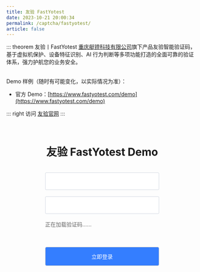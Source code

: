 ```yaml
---
title: 友验 FastYotest
date: 2023-10-21 20:00:34
permalink: /captcha/fastyotest/
article: false
---
```


::: theorem 友验丨FastYotest
[重庆艇镫科技有限公司](https://www.tianyancha.com/company/3383368171)旗下产品友验智能验证码，基于虚拟机保护、设备特征识别、AI 行为判断等多项功能打造的全面可靠的验证体系，强力护航您的业务安全。

<br>
Demo 样例（随时有可能变化，以实际情况为准）：
<br>

- 官方 Demo：[https://www.fastyotest.com/demo](https://www.fastyotest.com/demo)<Badge text="本页使用" type="error" vertical="middle"/>

::: right
访问 [友验官网](https://www.fastyotest.com/)
:::

<!-- <iframe src="https://www.fastyotest.com/demo" scrolling="no" height="550px"></iframe> -->

<br>

<style>
    h1 span {
        font-family: -apple-system, BlinkMacSystemFont, "Segoe UI", Roboto, Oxygen, Ubuntu, Cantarell, "Fira Sans", "Droid Sans", "Helvetica Neue", sans-serif;
        font-weight: normal;    
    }
    .fastyotest-submit {
        background: #347eff;
        border-radius: 4px;
        margin: 20px 0;
        display: inline-block;
        width: 300px;
        height: 50px;
        box-sizing: border-box;
        border: 1px solid #ccc;
        color: #fff;
        cursor: pointer;
        font-size: 14px;
        line-height: 49px;
    }
    .fastyotest-submit:hover {
        background: #1A73E8;
    }
    .fastyotest-input {
        display: inline-block;
        width: 300px;
        padding: 12px;
        border: 1px solid #d1d6e0;
        background-color: #fff;
        position: relative;
        cursor: pointer;
        -webkit-box-sizing: border-box;
        box-sizing: border-box;
        border-radius: 3px;
        color: #292f3a;
        font-size: 14px;
        line-height: 20px;
    }
    #fastyotest-captcha {
        width: 300px;
        height: 50px;
        display: inline-block;
    }
    .fastyotest-show {
        display: block;
    }
    #fastyotest-wait {
        text-align: left;
        color: #666;
        margin: 0;
        font-size: 14px;
    }
</style>
<div style="text-align: center">
    <h1>友验 FastYotest Demo <Badge text="风控模型：登陆/注册/找回密码" type="tip" vertical="top"/></h1>
    <form id="form">
        <br>
        <div>
            <input type="text" :placeholder="'\ue614 请输入账号'" id="username" maxlength="" class="iconfont fastyotest-input">
        </div>
        <br>
        <div>
            <input type="text" :placeholder="'\ue69c 请输入密码'" id="password" maxlength="" class="iconfont fastyotest-input">
        </div>
        <br>
        <div>
            <div id="fastyotest-captcha">
                <p id="fastyotest-wait" class="fastyotest-show">正在加载验证码......</p>
            </div>
        </div>
        <input class="fastyotest-submit" id="submit" type="submit" value="立即登录">
    </form>
</div>
<script src="https://static.fastyotest.com/assets/yotest.3b35648f.js"></script>
<script>
    var yoToken = '';
    setTimeout(function() {
        initYoTest.default({
            accessId: '8a81edbda36d5acccc2510fc19886cb9',
        }, function(captcha){
            captcha.appendTo('#fastyotest-captcha');
            captcha.onSuccess(function(result) {
                yoToken = result.token
                console.log(result.token, result.verified);
            });
            // captcha.onReady(function() {
            //     console.log('FastYotest captcha is ready.');
            // }).onShow(function(){
            //     // 当验证弹窗弹出时后会进行onShow的调用
            //     console.log('captcha showed');
            // }).onSuccess(function(result) {
            //     // 验证成功后通过onSuccess回调得到token和verified结果
            //     console.log(result.token, result.verified);
            // }).onError(function(error) {
            //     // 验证出现任何失败时，通过onError回调透传错误信息
            //     console.log(error.code, error.message);
            // }).onClose(function() {
            //     // 当验证弹窗关闭后会进行onClose的调用
            //     console.log('captcha closed');
            // });
        });
        $('#submit').click(function (e) {
            if (!yoToken) {
                e.preventDefault();
                return alert('请先完成验证！');
            }
            $.ajax({
                url: 'https://api.spiderapi.cn/fastyotest/login',
                type: 'POST',
                dataType: 'json',
                data: {
                    username: $('#username').val(),
                    password: $('#password').val(),
                    token: yoToken
                },
                success: function (data) {
                    console.log('data:', data)
                    if (data.code === 200) {
                        alert('登录成功！');
                    } else if (data.result === 'fail') {
                        alert('登录失败，请重新验证！');
                    }
                }
            });
        });
    }, 500)
</script>
